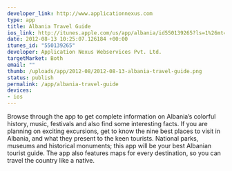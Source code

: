 ```yaml
--- 
developer_link: http://www.applicationnexus.com
type: app
title: Albania Travel Guide
ios_link: http://itunes.apple.com/us/app/albania/id550139265?ls=1%26mt=8
date: 2012-08-13 10:25:07.126184 +00:00
itunes_id: "550139265"
developer: Application Nexus Webservices Pvt. Ltd.
targetMarket: Both
email: ""
thumb: /uploads/app/2012-08/2012-08-13-albania-travel-guide.png
status: publish
permalink: /app/albania-travel-guide
devices: 
- ios
---
```


Browse through the app to get complete information on Albania’s colorful history, music, festivals and also find some interesting facts. If you are planning on exciting excursions, get to know the nine best places to visit in Albania, and what they present to the keen tourists. National parks, museums and historical monuments; this app will be your best Albanian tourist guide. The app also features maps for every destination, so you can travel the country like a native.
